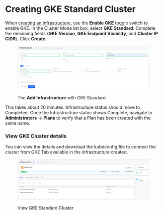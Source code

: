 # Creating GKE Standard Cluster

When [creating an Infrastructure](./), use the **Enable GKE** toggle switch to enable GKE. In the Cluster Mode list box, select **GKE Standard**. Complete the remaining fields (**GKE Version**, **GKE Endpoint Visibility**, and **Cluster IP CIDR**). Click **Create**.

<figure><img src="../../../.gitbook/assets/Screenshot (215).png" alt=""><figcaption><p>The <strong>Add Infrastructure</strong> with GKE Standard</p></figcaption></figure>

This takes about 20 minutes.  Infrastructure status should move to Completed. Once the Infrastructure status shows Complete, navigate to **Administrators** -> **Plans** to verify that a Plan has been created with the same name.

### View GKE Cluster details

You can view the details and download the kubeconfig file to connect the cluster from GKE Tab available in the infrastructure created.

<figure><img src="../../../.gitbook/assets/image (311).png" alt=""><figcaption><p>View GKE Standard Cluster</p></figcaption></figure>

